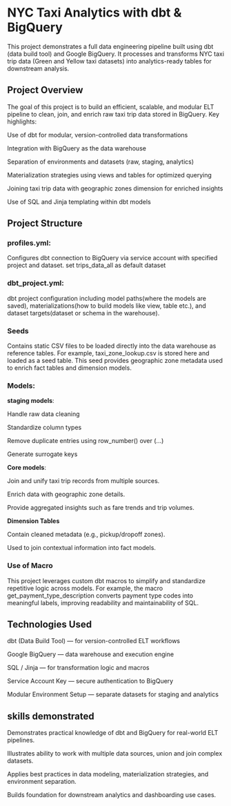 # NYC Taxi Analytics with dbt & BigQuery

This project demonstrates a full data engineering pipeline built using dbt (data build tool) and Google BigQuery. It processes and transforms NYC taxi trip data (Green and Yellow taxi datasets) into analytics-ready tables for downstream analysis.

## Project Overview
The goal of this project is to build an efficient, scalable, and modular ELT pipeline to clean, join, and enrich raw taxi trip data stored in BigQuery. Key highlights:

Use of dbt for modular, version-controlled data transformations

Integration with BigQuery as the data warehouse

Separation of environments and datasets (raw, staging, analytics)

Materialization strategies using views and tables for optimized querying

Joining taxi trip data with geographic zones dimension for enriched insights

Use of SQL and Jinja templating within dbt models

## Project Structure
### profiles.yml:
Configures dbt connection to BigQuery via service account with specified project and dataset.
set trips_data_all as default dataset

### dbt_project.yml:
dbt project configuration including model paths(where the models are saved), materializations(how to build models like view, table etc.), and dataset targets(dataset or schema in the warehouse).


### Seeds
Contains static CSV files to be loaded directly into the data warehouse as reference tables.
For example, taxi_zone_lookup.csv is stored here and loaded as a seed table. This seed provides geographic zone metadata used to enrich fact tables and dimension models.

### Models:
**staging models**:

Handle raw data cleaning

Standardize column types

Remove duplicate entries using row_number() over (...)

Generate surrogate keys

**Core models**:
  
Join and unify taxi trip records from multiple sources.

Enrich data with geographic zone details.

Provide aggregated insights such as fare trends and trip volumes.

**Dimension Tables**

Contain cleaned metadata (e.g., pickup/dropoff zones).

Used to join contextual information into fact models.

### Use of Macro

This project leverages custom dbt macros to simplify and standardize repetitive logic across models. For example, the macro get_payment_type_description converts payment type codes into meaningful labels, improving readability and maintainability of SQL.


## Technologies Used
dbt (Data Build Tool) — for version-controlled ELT workflows

Google BigQuery — data warehouse and execution engine

SQL / Jinja — for transformation logic and macros

Service Account Key — secure authentication to BigQuery

Modular Environment Setup — separate datasets for staging and analytics



## skills demonstrated 
Demonstrates practical knowledge of dbt and BigQuery for real-world ELT pipelines.

Illustrates ability to work with multiple data sources, union and join complex datasets.

Applies best practices in data modeling, materialization strategies, and environment separation.

Builds foundation for downstream analytics and dashboarding use cases.


